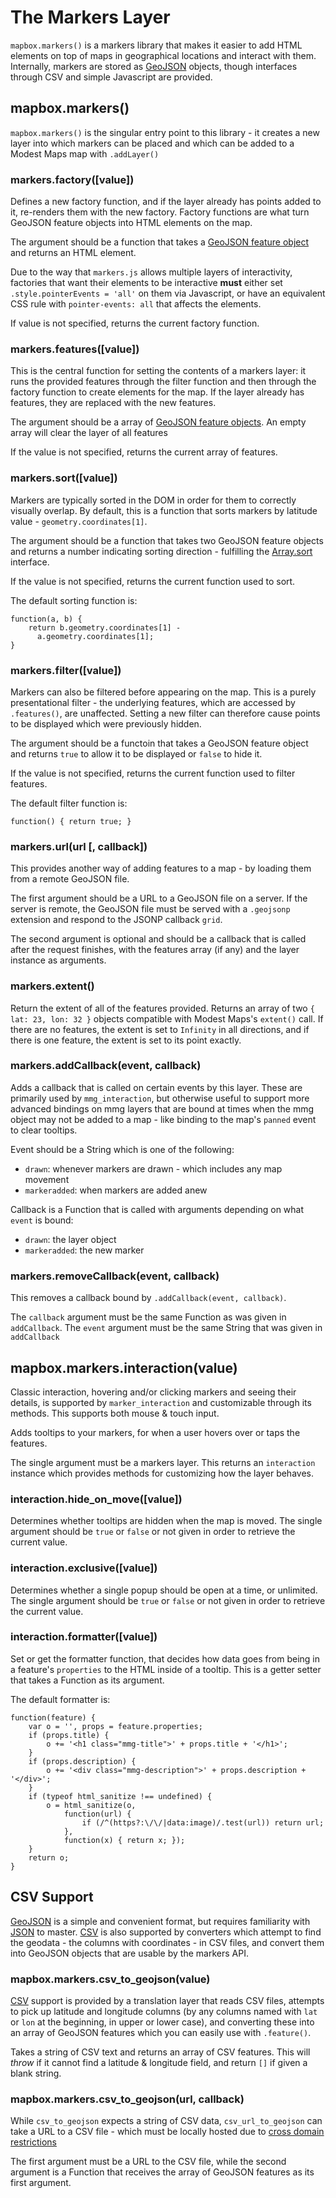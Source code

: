 # The Markers Layer

`mapbox.markers()` is a markers library that makes it easier to add HTML elements
on top of maps in geographical locations and interact with them. Internally,
markers are stored as [GeoJSON](http://www.geojson.org/) objects, though
interfaces through CSV and simple Javascript are provided.

## mapbox.markers()

`mapbox.markers()` is the singular entry point to this library - it creates a
new layer into which markers can be placed and which can be added to
a Modest Maps map with `.addLayer()`

### markers.factory([value])

Defines a new factory function, and if the layer already has points added to it,
re-renders them with the new factory. Factory functions are what turn GeoJSON feature
objects into HTML elements on the map.

The argument should be a function that takes a
[GeoJSON feature object](http://geojson.org/geojson-spec.html#feature-objects)
and returns an HTML element.

Due to the way that `markers.js` allows multiple layers of interactivity, factories
that want their elements to be interactive **must** either set `.style.pointerEvents = 'all'` on
them via Javascript, or have an equivalent CSS rule with `pointer-events: all` that affects
the elements.

If value is not specified, returns the current factory function.

### markers.features([value])

This is the central function for setting the contents of a markers layer: it runs the provided
features through the filter function and then through the factory function to create elements
for the map. If the layer already has features, they are replaced with the new features.

The argument should be
a array of [GeoJSON feature objects](http://geojson.org/geojson-spec.html#feature-objects).
An empty array will clear the layer of all features

If the value is not specified, returns the current array of features.

### markers.sort([value])

Markers are typically sorted in the DOM in order for them to correctly visually overlap. By default,
this is a function that sorts markers by latitude value - `geometry.coordinates[1]`.

The argument should be a function that takes two GeoJSON feature objects and returns a number indicating
sorting direction - fulfilling the [Array.sort](https://developer.mozilla.org/en/JavaScript/Reference/Global_Objects/Array/sort)
interface.

If the value is not specified, returns the current function used to sort.

The default sorting function is:

    function(a, b) {
        return b.geometry.coordinates[1] -
          a.geometry.coordinates[1];
    }

### markers.filter([value])

Markers can also be filtered before appearing on the map. This is a purely presentational filter -
the underlying features, which are accessed by `.features()`, are unaffected. Setting a new
filter can therefore cause points to be displayed which were previously hidden.

The argument should be a functoin that takes a GeoJSON feature object and returns `true`
to allow it to be displayed or `false` to hide it.

If the value is not specified, returns the current function used to filter features.

The default filter function is:

    function() { return true; }

### markers.url(url [, callback])

This provides another way of adding features to a map - by loading them from a remote GeoJSON file.

The first argument should be a URL to a GeoJSON file on a server. If the server is remote, the
GeoJSON file must be served with a `.geojsonp` extension and respond to the JSONP callback `grid`.

The second argument is optional and should be a callback that is called after the request finishes,
with the features array (if any) and the layer instance as arguments.

### markers.extent()

Return the extent of all of the features provided.
Returns an array of two `{ lat: 23, lon: 32 }` objects compatible with
Modest Maps's `extent()` call. If there are no features, the extent is set to
`Infinity` in all directions, and if there is one feature, the extent is set
to its point exactly.

### markers.addCallback(event, callback)

Adds a callback that is called on certain events by this layer. These are primarily used by `mmg_interaction`, but otherwise useful to support more advanced bindings on mmg layers that are bound at times when the mmg object may not be added to a map - like binding to the map's `panned` event to clear tooltips.

Event should be a String which is one of the following:

* `drawn`: whenever markers are drawn - which includes any map movement
* `markeradded`: when markers are added anew

Callback is a Function that is called with arguments depending on what `event` is bound:

* `drawn`: the layer object
* `markeradded`: the new marker

### markers.removeCallback(event, callback)

This removes a callback bound by `.addCallback(event, callback)`.

The `callback` argument must be the same Function as was given in `addCallback`. The `event` argument must be the same String that was given in `addCallback`

## mapbox.markers.interaction(value)

Classic interaction, hovering and/or clicking markers and seeing their details,
is supported by `marker_interaction` and customizable through its methods.
This supports both mouse & touch input.

Adds tooltips to your markers, for when a user hovers over or taps the features.

The single argument must be a markers layer. This returns an `interaction` instance which provides methods for customizing how the layer behaves.

### interaction.hide_on_move([value])

Determines whether tooltips are hidden when the map is moved. The single argument should be `true` or `false` or not given in order to retrieve the current value.

### interaction.exclusive([value])

Determines whether a single popup should be open at a time, or unlimited. The single argument should be `true` or `false` or not given in order to retrieve the current value.

### interaction.formatter([value])

Set or get the formatter function, that decides how data goes from being in a feature's `properties` to the HTML inside of a tooltip. This is a getter setter that takes a Function as its argument.

The default formatter is:

    function(feature) {
        var o = '', props = feature.properties;
        if (props.title) {
            o += '<h1 class="mmg-title">' + props.title + '</h1>';
        }
        if (props.description) {
            o += '<div class="mmg-description">' + props.description + '</div>';
        }
        if (typeof html_sanitize !== undefined) {
            o = html_sanitize(o,
                function(url) {
                    if (/^(https?:\/\/|data:image)/.test(url)) return url;
                },
                function(x) { return x; });
        }
        return o;
    }

## CSV Support

[GeoJSON](http://www.geojson.org/) is a simple and convenient format, but requires
familiarity with [JSON](http://www.json.org/) to master. [CSV](http://en.wikipedia.org/wiki/Comma-separated_values) is also supported by converters which attempt to find the geodata -
the columns with coordinates - in CSV files, and convert them into GeoJSON objects
that are usable by the markers API.

### mapbox.markers.csv_to_geojson(value)

[CSV](http://en.wikipedia.org/wiki/Comma-separated_values) support is provided by a translation layer that reads CSV files, attempts to pick up latitude and longitude columns (by any columns named with `lat` or `lon` at the beginning, in upper or lower case), and converting these into an array of GeoJSON features which you can easily use with `.feature()`.

Takes a string of CSV text and returns an array of CSV features. This will _throw_ if it cannot find a latitude & longitude field, and return `[]` if given a blank string.

### mapbox.markers.csv_to_geojson(url, callback)

While `csv_to_geojson` expects a string of CSV data, `csv_url_to_geojson` can take a URL to a CSV file - which must be locally hosted due to [cross domain restrictions](http://en.wikipedia.org/wiki/Same_origin_policy)

The first argument must be a URL to the CSV file, while the second argument is a Function that receives the array of GeoJSON features as its first argument.
